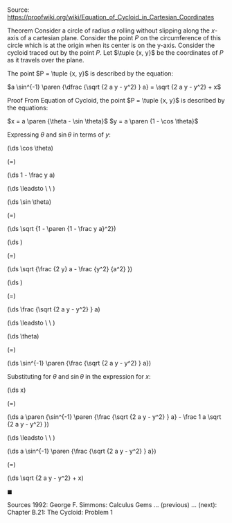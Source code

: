 # 

Source: https://proofwiki.org/wiki/Equation_of_Cycloid_in_Cartesian_Coordinates

Theorem
Consider a circle of radius $a$ rolling without slipping along the $x$-axis of a cartesian plane.
Consider the point $P$ on the circumference of this circle which is at the origin when its center is on the y-axis.
Consider the cycloid traced out by the point $P$.
Let $\tuple {x, y}$ be the coordinates of $P$ as it travels over the plane.

The point $P = \tuple {x, y}$ is described by the equation:

$a \sin^{-1} \paren {\dfrac {\sqrt {2 a y - y^2} } a} = \sqrt {2 a y - y^2} + x$


Proof
From Equation of Cycloid, the point $P = \tuple {x, y}$ is described by the equations:

$x = a \paren {\theta - \sin \theta}$
$y = a \paren {1 - \cos \theta}$

Expressing $\theta$ and $\sin \theta$ in terms of $y$:














\(\ds \cos \theta\)

\(=\)







\(\ds 1 - \frac y a\)














\(\ds \leadsto \ \ \)





\(\ds \sin \theta\)

\(=\)







\(\ds \sqrt {1 - \paren {1 - \frac y a}^2}\)




















\(\ds \)

\(=\)







\(\ds \sqrt {\frac {2 y} a - \frac {y^2} {a^2} }\)




















\(\ds \)

\(=\)







\(\ds \frac {\sqrt {2 a y - y^2} } a\)














\(\ds \leadsto \ \ \)





\(\ds \theta\)

\(=\)







\(\ds \sin^{-1} \paren {\frac {\sqrt {2 a y - y^2} } a}\)










Substituting for $\theta$ and $\sin \theta$ in the expression for $x$:














\(\ds x\)

\(=\)







\(\ds a \paren {\sin^{-1} \paren {\frac {\sqrt {2 a y - y^2} } a} - \frac 1 a \sqrt {2 a y - y^2} }\)














\(\ds \leadsto \ \ \)





\(\ds a \sin^{-1} \paren {\frac {\sqrt {2 a y - y^2} } a}\)

\(=\)







\(\ds \sqrt {2 a y - y^2} + x\)









$\blacksquare$


Sources
1992: George F. Simmons: Calculus Gems ... (previous) ... (next): Chapter $\text {B}.21$: The Cycloid: Problem $1$




